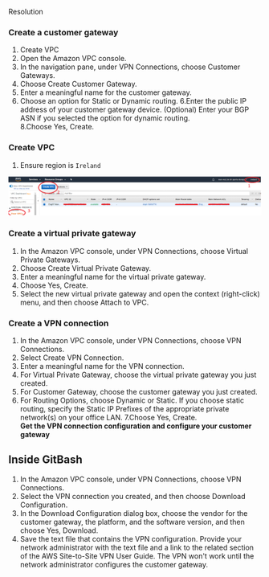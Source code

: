 Resolution
### Create a customer gateway
1. Create VPC
1. Open the Amazon VPC console.
2. In the navigation pane, under VPN Connections, choose Customer Gateways.
3. Choose Create Customer Gateway.
4. Enter a meaningful name for the customer gateway.
5. Choose an option for Static or Dynamic routing.
6.Enter the public IP address of your customer gateway device.
(Optional) Enter your BGP ASN if you selected the option for dynamic routing.  
8.Choose Yes, Create.


### Create VPC
1. Ensure region is ``Ireland ``

![Step1](images/step%201.png)
### Create a virtual private gateway
1. In the Amazon VPC console, under VPN Connections, choose Virtual Private Gateways.
2. Choose Create Virtual Private Gateway.
3. Enter a meaningful name for the virtual private gateway.
4. Choose Yes, Create.
5. Select the new virtual private gateway and open the context (right-click) menu, and then choose Attach to VPC.


### Create a VPN connection

1. In the Amazon VPC console, under VPN Connections, choose VPN Connections.
2. Select Create VPN Connection.
3. Enter a meaningful name for the VPN connection.
4. For Virtual Private Gateway, choose the virtual private gateway you just created.
5. For Customer Gateway, choose the customer gateway you just created.
6. For Routing Options, choose Dynamic or Static. If you choose static routing, specify the Static IP Prefixes of the appropriate private network(s) on your office LAN.
7.Choose Yes, Create.  
__Get the VPN connection configuration and configure your customer gateway__

## Inside GitBash
1. In the Amazon VPC console, under VPN Connections, choose VPN Connections.
2. Select the VPN connection you created, and then choose Download Configuration.
3. In the Download Configuration dialog box, choose the vendor for the customer gateway, the platform, and the software version, and then choose Yes, Download.
4. Save the text file that contains the VPN configuration. Provide your network administrator with the text file and a link to the related section of the AWS Site-to-Site VPN User Guide. The VPN won't work until the network administrator configures the customer gateway.